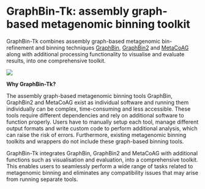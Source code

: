# GraphBin-Tk: assembly graph-based metagenomic binning toolkit

GraphBin-Tk combines assembly graph-based metagenomic bin-refinement and binning techniques [GraphBin](https://github.com/metagentools/GraphBin), [GraphBin2](https://github.com/metagentools/GraphBin2) and [MetaCoAG](https://github.com/metagentools/MetaCoAG) along with additional processing functionality to visualise and evaluate results, into one comprehensive toolkit.

![](images/gbintk_workflow.png)

**Why GraphBin-Tk?**

The assembly graph-based metagenomic binning tools GraphBin, GraphBin2 and MetaCoAG exist as individual software and running them individually can be complex, time-consuming and less accessible. These tools require different dependencies and rely on additional software to function properly. Users have to manually setup each tool, manage different output formats and write custom code to perform additional analysis, which can raise the risk of errors. Furthermore, existing metagenomic binning toolkits and wrappers do not include these graph-based binning tools.

GraphBin-Tk integrates GraphBin, GraphBin2 and MetaCoAG with additional functions such as visualisation and evaluation, into a comprehensive toolkit. This enables users to seamlessly perform a wide range of tasks related to metagenomic binning and eliminates any compatibility issues that may arise from running separate tools.
